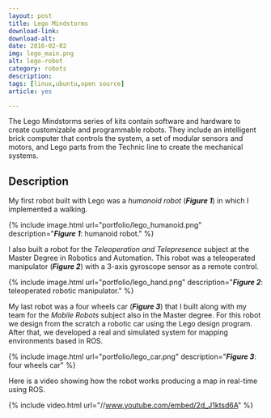 ```yaml
---
layout: post
title: Lego Mindstorms
download-link: 
download-alt:  
date: 2016-02-02
img: lego_main.png
alt: lego-robot
category: robots
description: 
tags: [linux,ubuntu,open source]
article: yes

---
```


The Lego Mindstorms series of kits contain software and hardware to create customizable and programmable robots. They include an intelligent brick computer that controls the system, a set of modular sensors and motors, and Lego parts from the Technic line to create the mechanical systems.

## Description

My first robot built with Lego was a _humanoid robot_ (<b><i>Figure 1</i></b>) in which I implemented a walking.

{% include image.html url="portfolio/lego_humanoid.png" description="<b><i>Figure 1</i></b>: humanoid robot." %}

I also built a robot for the _Teleoperation and Telepresence_ subject at the Master Degree in Robotics and Automation. This robot was a teleoperated manipulator (<b><i>Figure 2</i></b>) with a 3-axis gyroscope sensor as a remote control.

{% include image.html url="portfolio/lego_hand.png" description="<b><i>Figure 2</i></b>: teleoperated robotic manipulator." %}

My last robot was a four wheels car (<b><i>Figure 3</i></b>) that I built along with my team for the _Mobile Robots_ subject also in the Master degree. For this robot we design from the scratch a robotic car using the Lego design program. After that, we developed a real and simulated system for mapping environments based in ROS.

{% include image.html url="portfolio/lego_car.png" description="<b><i>Figure 3</i></b>: four wheels car" %}

Here is a video showing how the robot works producing a map in real-time using ROS.

{% include video.html url="//www.youtube.com/embed/2d_J1ktsd6A" %}
